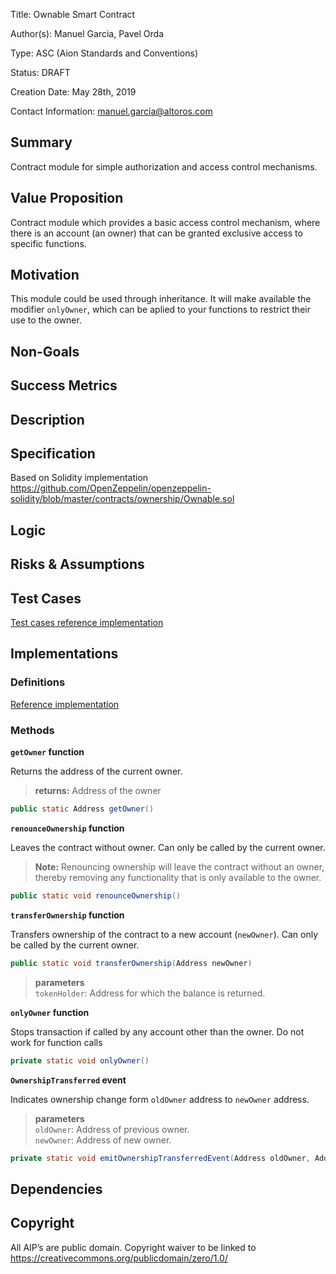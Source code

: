 Title: Ownable Smart Contract

Author(s): Manuel Garcia, Pavel Orda

Type: ASC (Aion Standards and Conventions)

Status: DRAFT

Creation Date: May 28th, 2019

Contact Information: manuel.garcia@altoros.com



## Summary
Contract module for simple authorization and access control mechanisms. 

## Value Proposition 
Contract module which provides a basic access control mechanism, where there is an account (an owner) that can be granted exclusive access to specific functions.

## Motivation
This module could be used through inheritance. It will make available the modifier `onlyOwner`, which can be aplied to your functions to restrict their use to the owner.

## Non-Goals

## Success Metrics

## Description
<!-- *  Summary of the context and proposed improvement. -->
 
## Specification
Based on Solidity implementation https://github.com/OpenZeppelin/openzeppelin-solidity/blob/master/contracts/ownership/Ownable.sol

## Logic
<!-- * Walk-through of the design and specification considerations, choices and approach. Provide practical examples of similar implementations, feedback from the community and perspectives on possible concerns. -->

## Risks & Assumptions

## Test Cases
[Test cases reference implementation](https://github.com/protofire/AIP-011-Ownable/blob/master/src/test/java/com/altoros/aion/OwnableTest.java)
## Implementations

### Definitions
[Reference implementation](https://github.com/protofire/AIP-011-Ownable/blob/master/src/main/java/com/altoros/aion/Ownable.java)

### Methods

**`getOwner` function**

Returns the address of the current owner.

> **returns:** Address of the owner

``` java
public static Address getOwner()
```

**`renounceOwnership` function**

Leaves the contract without owner.  Can only be called by the current owner.

> **Note:** Renouncing ownership will leave the contract without an owner,
thereby removing any functionality that is only available to the owner.


``` java
public static void renounceOwnership()
```

**`transferOwnership` function**

Transfers ownership of the contract to a new account (`newOwner`).
Can only be called by the current owner.

``` java
public static void transferOwnership(Address newOwner)
```
> **parameters**  
> `tokenHolder`: Address for which the balance is returned.


**`onlyOwner` function**

Stops transaction if called by any account other than the owner.
Do not work for function calls

``` java
private static void onlyOwner()
```


**`OwnershipTransferred` event** <a id="revokedoperator"></a>

Indicates ownership change form `oldOwner` address to `newOwner` address.

> **parameters**  
> `oldOwner`: Address of previous owner.  
> `newOwner`: Address of new owner.

``` java
private static void emitOwnershipTransferredEvent(Address oldOwner, Address newOwner)
```

## Dependencies 
<!-- * Identify any other AIP's, modules, libraries, or API's that are dependencies for this AIP to be implemented or achieve its value proposition. -->

## Copyright
 All AIP’s are public domain. Copyright waiver to be linked 
 to https://creativecommons.org/publicdomain/zero/1.0/
